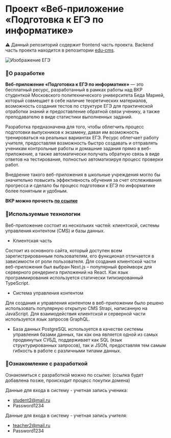 # Проект «Веб-приложение «Подготовка к ЕГЭ по информатике»

⚠️ Данный репозиторий содержит frontend часть проекта. Backend часть проекта находится в репозитории [edu-cms](https://github.com/bedamara/edu-cms).

![Изображение ЕГЭ](https://kiro-karelia.ru/images/ogeege.jpeg)

### 📝О разработке

**Веб-приложение «Подготовка к ЕГЭ по информатике»** — это бесплатный ресурс, разработанный в рамках работы над ВКР студенткой Московского политехнического университета Беда Марией, который совмещает в себе наличие теоретических материалов, возможность
создания тестов по структуре ЕГЭ для практической отработки знаний и
предоставление обратной связи ученику, а также преподавателю в виде
статистики выполненных заданий.

Разработка предназначена для того, чтобы облегчить процесс
подготовки выпускников к экзамену, давая им возможность тренироваться на
реальных вариантах ЕГЭ. Ресурс облегчает работу учителя,
предоставляя возможность быстро создавать и отправлять ученикам
контрольные работы и домашние задания прямо в веб-приложение, а также
автоматически получать обратную связь в виде ответов на тестирования,
полностью автоматизируя процесс проверки работ.

Внедрение такого веб-приложения
в школьные учреждения могло бы значительно повысить эффективность
обучения за счет отслеживания прогресса и сделало бы процесс подготовки к
ЕГЭ по информатике более понятным и удобным.

**ВКР можно прочесть [по ссылке](https://drive.google.com/file/d/1qw7RFnYRaSrsCd8a1iBJGpyHvnF0nLci/view?usp=sharing)**

### 📝Используемые технологии

Веб-приложение состоит из нескольких частей: клиентской,
системы управления контентом (CMS) и базы данных. 

- Клиентская часть

Состоит из основного сайта, который доступен всем зарегистрированным пользователям, его функционал отличается в зависимости от роли пользователя. Для создания клиентской части веб-приложения был выбран Next.js – популярный фреймворк для серверного рендеринга приложений на React. Как язык программирования используется статически типизированный TypeScript.

- Система управления контентом

Для создания и управления контентом в веб-приложении было решено
использовать популярную открытую CMS Strapi, написанную на JavaScript. Для взаимодействия клиентской и серверной части используется язык запросов GraphQL.

- База данных
PostgreSQL используется в качестве системы управления базами данных, так как она
является одной из самых продвинутых СУБД, поддерживает как SQL (язык
структурированных запросов), так и JSON, предоставляя тем самым гибкость в работе с различными типами данных.

### 📝Ознакомление с разработкой
Ознакомиться с разработкой можно по ссылке: (ссылка будет добавлена позже, происходит процесс покупки домена)

Данные для входа в систему - учетная запись ученика:

- student2@mail.ru
- Password1234

Данные для входа в систему - учетная запись учителя:

- teacher2@mail.ru
- Password1234
